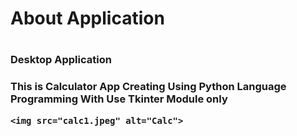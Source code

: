 
<!DOCTYPE html>
<html lang="en">
<head>
    <meta charset="UTF-8">
    <meta http-equiv="X-UA-Compatible" content="IE=edge">
    <meta name="viewport" content="width=device-width, initial-scale=1.0">
    <title>Document</title>
</head>
<body>
  <h1>About Application<h1>

  <h3>Desktop Application<h3>

  This is Calculator App Creating Using Python Language Programming 
  With Use Tkinter Module only

    <img src="calc1.jpeg" alt="Calc">
</body>
</html>
